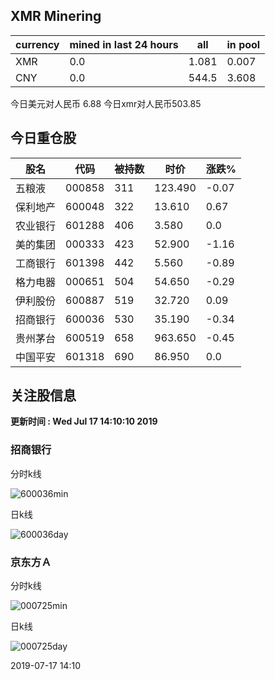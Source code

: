 ## XMR Minering

|currency|mined in last 24 hours|all|in pool|
|---|---|---|---|
|XMR|0.0|1.081|0.007|
|CNY|0.0|544.5|3.608|

今日美元对人民币 6.88	今日xmr对人民币503.85


## 今日重仓股 

|股名|代码|被持数|时价|涨跌%|
|---|---|---|---|---|
|五粮液|000858|311|123.490|-0.07|
|保利地产|600048|322|13.610|0.67|
|农业银行|601288|406|3.580|0.0|
|美的集团|000333|423|52.900|-1.16|
|工商银行|601398|442|5.560|-0.89|
|格力电器|000651|504|54.650|-0.29|
|伊利股份|600887|519|32.720|0.09|
|招商银行|600036|530|35.190|-0.34|
|贵州茅台|600519|658|963.650|-0.45|
|中国平安|601318|690|86.950|0.0|

## 关注股信息
**更新时间 : Wed Jul 17 14:10:10 2019**
### 招商银行 
分时k线

![600036min](http://image.sinajs.cn/newchart/min/n/sh600036.gif)

日k线

![600036day](http://image.sinajs.cn/newchart/daily/n/sh600036.gif)

### 京东方Ａ 
分时k线

![000725min](http://image.sinajs.cn/newchart/min/n/sz000725.gif)

日k线

![000725day](http://image.sinajs.cn/newchart/daily/n/sz000725.gif)

2019-07-17 14:10